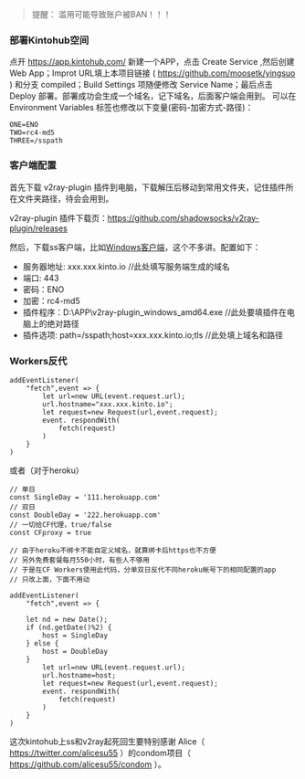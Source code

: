 > 提醒： 滥用可能导致账户被BAN！！！ 

### 部署Kintohub空间

点开 https://app.kintohub.com/ 新建一个APP，点击 Create Service ,然后创建 Web App；Improt URL填上本项目链接 ( https://github.com/moosetk/yingsuo ) 和分支 compiled；Build Settings 项随便修改 Service Name；最后点击 Deploy 部署。部署成功会生成一个域名，记下域名，后面客户端会用到。
可以在 Environment Variables 标签也修改以下变量(密码-加密方式-路径)：
```
ONE=ENO
TWO=rc4-md5
THREE=/sspath
```

### 客户端配置

首先下载 v2ray-plugin 插件到电脑，下载解压后移动到常用文件夹，记住插件所在文件夹路径，待会会用到。

v2ray-plugin 插件下载页：https://github.com/shadowsocks/v2ray-plugin/releases

然后，下载ss客户端，比如[Windows客户端](https://github.com/shadowsocks/shadowsocks-windows/releases/)，这个不多讲。配置如下：

* 服务器地址: xxx.xxx.kinto.io  //此处填写服务端生成的域名
* 端口: 443
* 密码：ENO
* 加密：rc4-md5
* 插件程序：D:\APP\v2ray-plugin_windows_amd64.exe  //此处要填插件在电脑上的绝对路径
* 插件选项: path=/sspath;host=xxx.xxx.kinto.io;tls //此处填上域名和路径

### Workers反代

```
addEventListener(
    "fetch",event => {
        let url=new URL(event.request.url);
        url.hostname="xxx.xxx.kinto.io";
        let request=new Request(url,event.request);
        event. respondWith(
            fetch(request)
        )
    }
)
```

或者（对于heroku） 

```
// 单日
const SingleDay = '111.herokuapp.com'
// 双日
const DoubleDay = '222.herokuapp.com'
// 一切给CF代理，true/false
const CFproxy = true

// 由于heroku不绑卡不能自定义域名，就算绑卡后https也不方便
// 另外免费套餐每月550小时，有些人不够用
// 于是在CF Workers使用此代码，分单双日反代不同heroku帐号下的相同配置的app
// 只改上面，下面不用动

addEventListener(
    "fetch",event => {

    let nd = new Date();
    if (nd.getDate()%2) {
        host = SingleDay
    } else {
        host = DoubleDay
    }
        let url=new URL(event.request.url);
        url.hostname=host;
        let request=new Request(url,event.request);
        event. respondWith(
            fetch(request)
        )
    }
)
```
这次kintohub上ss和v2ray起死回生要特别感谢 Alice（ https://twitter.com/alicesu55 ）的condom项目（ https://github.com/alicesu55/condom ）。
